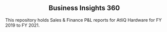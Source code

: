 <h2 align="center">Business Insights 360</h2>
This repository holds Sales & Finance P&L reports for AtliQ Hardware for FY 2019 to FY 2021.
